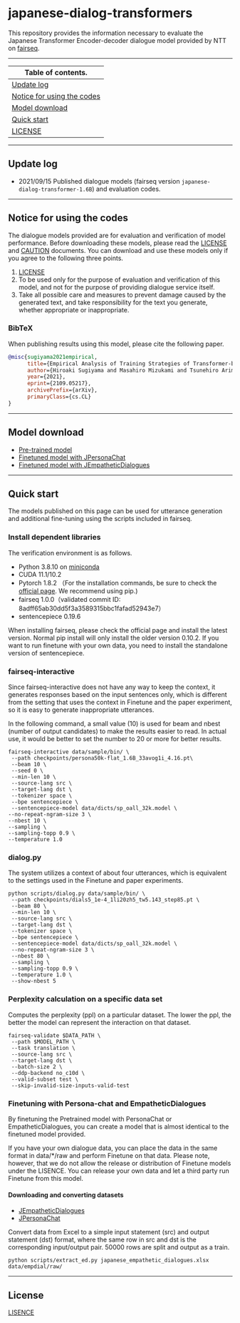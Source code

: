 # japanese-dialog-transformers

This repository provides the information necessary to evaluate the Japanese Transformer Encoder-decoder dialogue model provided by NTT on [fairseq](https://github.com/pytorch/fairseq).


---

| Table of contents. |
|-|
| [Update log](#update-log) |
| [Notice for using the codes](#before-using) |
| [Model download](#model-download) |
| [Quick start](#quick-start) |
| [LICENSE](LICENSE.md) |

---

## Update log

* 2021/09/15 Published dialogue models (fairseq version `japanese-dialog-transformer-1.6B`) and evaluation codes.

---

## Notice for using the codes
The dialogue models provided are for evaluation and verification of model performance.
Before downloading these models, please read the [LICENSE](LISENCE.md) and [CAUTION](Notice-jp.md) documents. You can download and use these models only if you agree to the following three points.

1. [LICENSE](LICENSE.md)
2. To be used only for the purpose of evaluation and verification of this model, and not for the purpose of providing dialogue service itself.
3. Take all possible care and measures to prevent damage caused by the generated text, and take responsibility for the text you generate, whether appropriate or inappropriate.

### BibTeX
When publishing results using this model, please cite the following paper.
<!-- You can use the following BibTeX entry for citation if you find our method useful. -->
```BibTeX
@misc{sugiyama2021empirical,
      title={Empirical Analysis of Training Strategies of Transformer-based Japanese Chit-chat Systems}, 
      author={Hiroaki Sugiyama and Masahiro Mizukami and Tsunehiro Arimoto and Hiromi Narimatsu and Yuya Chiba and Hideharu Nakajima and Toyomi Meguro},
      year={2021},
      eprint={2109.05217},
      archivePrefix={arXiv},
      primaryClass={cs.CL}
}
```

---
## Model download
- [Pre-trained model](https://www.dropbox.com/s/k3ugxmr7nw6t86l/japanese-dialog-transformer-1.6B.pt?dl=0)
- [Finetuned model with JPersonaChat](https://www.dropbox.com/s/e5ib6rhsbldup3v/japanese-dialog-transformer-1.6B-persona50k.pt?dl=0)
- [Finetuned model with JEmpatheticDialogues](https://www.dropbox.com/s/laqz0jcgxvpxiy0/japanese-dialog-transformer-1.6B-empdial50k.pt?dl=0)

---

## Quick start

The models published on this page can be used for utterance generation and additional fine-tuning using the scripts included in fairseq.

### Install dependent libraries
The verification environment is as follows.

- Python 3.8.10 on [miniconda](https://repo.anaconda.com/miniconda/Miniconda3-py38_4.10.3-Linux-x86_64.sh)
- CUDA 11.1/10.2
- Pytorch 1.8.2 （For the installation commands, be sure to check the [official page](https://pytorch.org/get-started/locally/). We recommend using pip.)
- fairseq 1.0.0（validated commit ID: 8adff65ab30dd5f3a3589315bbc1fafad52943e7）
- sentencepiece 0.19.6

When installing fairseq, please check the official page and install the latest version. Normal pip install will only install the older version 0.10.2.
If you want to run finetune with your own data, you need to install the standalone version of sentencepiece.


### fairseq-interactive
Since fairseq-interactive does not have any way to keep the context, it generates responses based on the input sentences only, which is different from the setting that uses the context in Finetune and the paper experiment, so it is easy to generate inappropriate utterances.

In the following command, a small value (10) is used for beam and nbest (number of output candidates) to make the results easier to read. In actual use, it would be better to set the number to 20 or more for better results.

~~~
fairseq-interactive data/sample/bin/ \
 --path checkpoints/persona50k-flat_1.6B_33avog1i_4.16.pt\
 --beam 10 \
 --seed 0 \
 --min-len 10 \
 --source-lang src \
 --target-lang dst \
 --tokenizer space \
 --bpe sentencepiece \
 --sentencepiece-model data/dicts/sp_oall_32k.model \
--no-repeat-ngram-size 3 \
--nbest 10 \
--sampling \
--sampling-topp 0.9 \
--temperature 1.0 
~~~

### dialog.py
The system utilizes a context of about four utterances, which is equivalent to the settings used in the Finetune and paper experiments.

~~~
python scripts/dialog.py data/sample/bin/ \
 --path checkpoints/dials5_1e-4_1li20zh5_tw5.143_step85.pt \
 --beam 80 \
 --min-len 10 \
 --source-lang src \
 --target-lang dst \
 --tokenizer space \
 --bpe sentencepiece \
 --sentencepiece-model data/dicts/sp_oall_32k.model \
 --no-repeat-ngram-size 3 \
 --nbest 80 \
 --sampling \
 --sampling-topp 0.9 \
 --temperature 1.0 \
 --show-nbest 5
~~~

### Perplexity calculation on a specific data set
Computes the perplexity (ppl) on a particular dataset.
The lower the ppl, the better the model can represent the interaction on that dataset.

~~~
fairseq-validate $DATA_PATH \
 --path $MODEL_PATH \
 --task translation \
 --source-lang src \
 --target-lang dst \
 --batch-size 2 \ 
 --ddp-backend no_c10d \
 --valid-subset test \ 
 --skip-invalid-size-inputs-valid-test 
~~~

### Finetuning with Persona-chat and EmpatheticDialogues
By finetuning the Pretrained model with PersonaChat or EmpatheticDialogues, you can create a model that is almost identical to the finetuned model provided.

If you have your own dialogue data, you can place the data in the same format in data/*/raw and perform Finetune on that data. Please note, however, that we do not allow the release or distribution of Finetune models under the LISENCE. You can release your own data and let a third party run Finetune from this model.

#### Downloading and converting datasets

* [JEmpatheticDialogues](https://www.dropbox.com/s/rkzyeu58p48ndz3/japanese_empathetic_dialogues.xlsx?dl=0)
* [JPersonaChat](https://www.dropbox.com/s/sda9wzexh7ntlij/japanese_persona_chat.xlsx?dl=0)

Convert data from Excel to a simple input statement (src) and output statement (dst) format, where the same row in src and dst is the corresponding input/output pair. 50000 rows are split and output as a train.

~~~
python scripts/extract_ed.py japanese_empathetic_dialogues.xlsx data/empdial/raw/
~~~

---

## License

[LISENCE](LICENSE.md)
